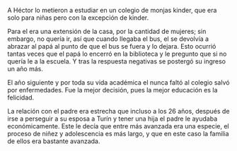 A Héctor lo metieron a estudiar en un colegio de monjas kinder, que era solo para niñas pero con la excepción de kinder.

Para el era una extensión de la casa, por la cantidad de mujeres; sin embargo, no quería ir, así que cuando llegaba el bus, el se devolvía a abrazar al papá al punto de que el bus se fuera y lo dejara. Esto ocurrió tantas veces que el papá lo encerró en la biblioteca y le pregunto que si no quería le a la escuela. Y tras la respuesta negativas se postergó su ingreso un año más.

El año siguiente y por toda su vida académica el nunca faltó al colegio salvó por enfermedades. Fue la mejor decisión, pues la mejor educación es la felicidad.

La relación con el padre era estrecha que incluso a los 26 años, después de irse a perseguir a su esposa a Turín y tener una hija el padre le ayudaba económicamente. Este le decía que entre más avanzada era una especie, el proceso de niñez y adolescencia es más largo, y que en este caso la familia de ellos era bastante avanzada.

